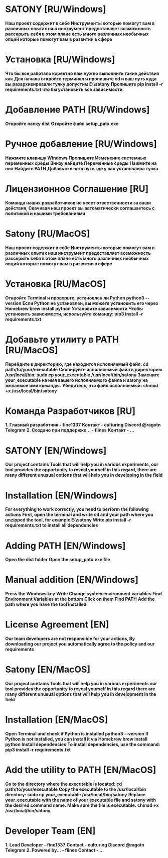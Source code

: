 # SATONY [RU/Windows]
**Наш проект содержит в себе Инструменты которые помогут вам в различных опытах наш инструмент предоставляет возможность расскрыть себя в этом плане есть много различных необычных опций которые помогут вам в развитии в сфере**
# Установка [RU/Windows]
**Что бы все работало коректно вам нужно выполнить такие действия как**
**Для начала откройте терминал и пропишите cd и ваш путь куда вы разархивировали тулку допустим E:\satony**
**Пропишите pip install -r requirements.txt что бы установить все зависимости**
# Добавление PATH [RU/Windows]
**Откройте папку dist**
**Откройте файл setup_patx.exe**
# Ручное добавление [RU/Windows]
**Нажмите клавишу Windows**
**Пропишите Изменение системных переменных среды**
**Внизу найдите Переменные среды**
**Нажмите на них**
**Найдите PATH**
**Добавьте в него путь где у вас установлена тулка**

# Лицензионное Соглашение [RU]
**Команда наших разработчиков не несет отвественности за ваши действия, Скачивая наш проект вы автоматически соглашаетесь с политикой и нашими требованиями**

# Satony [RU/MacOS]
**Наш проект содержит в себе Инструменты которые помогут вам в различных опытах наш инструмент предоставляет возможность расскрыть себя в этом плане есть много различных необычных опций которые помогут вам в развитии в сфере**
# Установка [RU/MacOS] 
**Откройте Terminal и проверьте, установлен ли Python python3 --version**
**Если Python не установлен, вы можете установить его через Homebrew brew install python**
**Установите зависимости**
**Чтобы установить зависимости, используйте команду: pip3 install -r requirements.txt**
# Добавьте утилиту в PATH [RU/MacOS]
**Перейдите в директорию, где находится исполняемый файл: cd path/to/your/executable**
**Скопируйте исполняемый файл в директорию /usr/local/bin: sudo cp your_executable /usr/local/bin/satony**
**Замените your_executable на имя вашего исполняемого файла и satony на желаемое имя команды.**
**Убедитесь, что файл исполняемый:**
**chmod +x /usr/local/bin/satony**

# Команда Разработчиков [RU]

**1. Главный разработчик - fine1337**
**Контакт - culturing Discord  @ragotn Telegram**
**2. Создано при поддержке... - flines**
**Контакт - ...**

# SATONY [EN/Windows]
**Our project contains Tools that will help you in various experiments, our tool provides the opportunity to reveal yourself in this regard, there are many different unusual options that will help you in developing in the field**
# Installation [EN/Windows]
**For everything to work correctly, you need to perform the following actions**
**First, open the terminal and write cd and your path where you unzipped the tool, for example E:\satony**
**Write pip install -r requirements.txt to install all dependencies**
# Adding PATH [EN/Windows]
**Open the dist folder**
**Open the setup_patx.exe file**
# Manual addition [EN/Windows]
**Press the Windows key**
**Write Change system environment variables**
**Find Environment Variables at the bottom**
**Click on them**
**Find PATH**
**Add the path where you have the tool installed**

# License Agreement [EN]
**Our team developers are not responsible for your actions, By downloading our project you automatically agree to the policy and our requirements**

# Satony [EN/MacOS]
**Our project contains Tools that will help you in various experiments our tool provides the opportunity to reveal yourself in this regard there are many different unusual options that will help you in development in the field**
# Installation [EN/MacOS]
**Open Terminal and check if Python is installed python3 --version**
**If Python is not installed, you can install it via Homebrew brew install python**
**Install dependencies**
**To install dependencies, use the command: pip3 install -r requirements.txt**
# Add the utility to PATH [EN/MacOS]
**Go to the directory where the executable is located: cd path/to/your/executable**
**Copy the executable to the /usr/local/bin directory: sudo cp your_executable /usr/local/bin/satony**
**Replace your_executable with the name of your executable file and satony with the desired command name.**
**Make sure the file is executable:**
**chmod +x /usr/local/bin/satony**

# Developer Team [EN]

**1. Lead Developer - fine1337**
**Contact - culturing Discord @ragotn Telegram**
**2. Powered by... - flines**
**Contact - ...**
